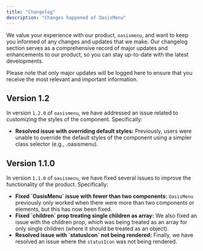 ```yaml
---
title: "Changelog"
description: "Changes happened of OasisMenu"
---
```


We value your experience with our product, `oasismenu`, and want to keep you informed of any changes and updates that we make. Our changelog section serves as a comprehensive record of major updates and enhancements to our product, so you can stay up-to-date with the latest developments.

Please note that only major updates will be logged here to ensure that you receive the most relevant and important information.

## Version 1.2

In version `1.2.0` of `oasismenu`, we have addressed an issue related to customizing the styles of the component. Specifically:

* **Resolved issue with overriding default styles:** Previously, users were unable to override the default styles of the component using a simpler class selector (e.g., .oasismenu).

## Version 1.1.0

In version `1.1.0` of `oasismenu`, we have fixed several issues to improve the functionality of the product. Specifically:

* **Fixed \`OasisMenu\` issue with fewer than two components:** `OasisMenu` previously only worked when there were more than two components or elements, but this has now been fixed.
* **Fixed \`children\` prop treating single children as array:** We also fixed an issue with the children prop, which was being treated as an array for only single children (where it should be treated as an object).
* **Resolved issue with \`statusIcon\` not being rendered:** Finally, we have resolved an issue where the `statusIcon` was not being rendered.
